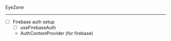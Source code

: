 EyeZone
___

- [ ] Firebase auth setup
    - [ ] useFirebaseAuth
    - AuthContextProvider (for firebase)
    